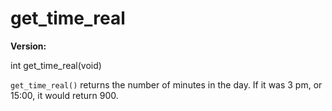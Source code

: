 # get_time_real

**Version:** <VersionInfo dink="1.08" standalone />&nbsp;<VersionInfo freedink="" standalone />&nbsp;<VersionInfo dinkhd="" standalone />&nbsp;<VersionInfo yedink="" standalone />

<Prototype>int get_time_real(void)</Prototype>

`get_time_real()` returns the number of minutes in the day. If it was 3 pm, or 15:00, it would return 900.
